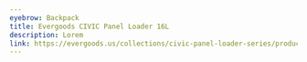 ```yaml
---
eyebrow: Backpack
title: Evergoods CIVIC Panel Loader 16L
description: Lorem
link: https://evergoods.us/collections/civic-panel-loader-series/products/civic-panel-loader-16l
---
```

